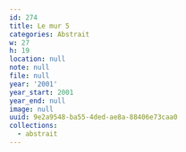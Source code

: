 ```yaml
---
id: 274
title: Le mur 5
categories: Abstrait
w: 27
h: 19
location: null
note: null
file: null
year: '2001'
year_start: 2001
year_end: null
image: null
uuid: 9e2a9548-ba55-4ded-ae8a-88406e73caa0
collections:
  - abstrait
---
```



